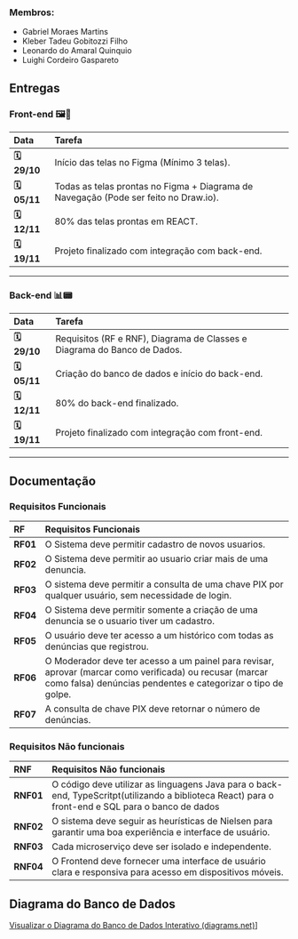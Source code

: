 
### Membros:
* Gabriel Moraes Martins
* Kleber Tadeu Gobitozzi Filho
* Leonardo do Amaral Quinquio
* Luighi Cordeiro Gaspareto


## Entregas

### Front-end 🖼️🎨

| Data | Tarefa |
| :--- | :--- |
| **🗓️ 29/10** | Início das telas no Figma (Mínimo 3 telas).|
| **🗓️ 05/11** | Todas as telas prontas no Figma + Diagrama de Navegação (Pode ser feito no Draw.io). |
| **🗓️ 12/11** | 80% das telas prontas em REACT. |
| **🗓️ 19/11** | Projeto finalizado com integração com back-end. |

---

### Back-end 📊📟

| Data | Tarefa |
| :--- | :--- |
| **🗓️ 29/10** | Requisitos (RF e RNF), Diagrama de Classes e Diagrama do Banco de Dados. |
| **🗓️ 05/11** | Criação do banco de dados e início do back-end. |
| **🗓️ 12/11** | 80% do back-end finalizado. |
| **🗓️ 19/11** | Projeto finalizado com integração com front-end. |

-----

## Documentação

### Requisitos Funcionais

| RF | Requisitos Funcionais |
|:--- | :--- |
| **RF01** |	O Sistema deve permitir cadastro de novos usuarios. |
| **RF02** |	O Sistema deve permitir ao usuario criar mais de uma denuncia. |
| **RF03** |	O sistema deve permitir a consulta de uma chave PIX por qualquer usuário, sem necessidade de login. |
| **RF04** |	O Sistema deve permitir somente a criação de uma denuncia se o usuario tiver um cadastro. |
| **RF05** |  O usuário deve ter acesso a um histórico com todas as denúncias que registrou. |
| **RF06** |  O Moderador deve ter acesso a um painel para revisar, aprovar (marcar como verificada) ou recusar (marcar como falsa) denúncias pendentes e categorizar o tipo de golpe.
| **RF07** |  A consulta de chave PIX deve retornar o número de denúncias.


### Requisitos Não funcionais

| RNF | Requisitos Não funcionais |
|:--- | :--- |
| **RNF01** | O código deve utilizar as linguagens Java para o back-end, TypeScritpt(utilizando a biblioteca React) para o front-end e SQL para o banco de dados |
| **RNF02** |O sistema deve seguir as heurísticas de Nielsen para garantir uma boa experiência e interface de usuário. |
| **RNF03** | Cada microserviço deve ser isolado e independente. |
| **RNF04** | O Frontend deve fornecer uma interface de usuário clara e responsiva para acesso em dispositivos móveis. |


## Diagrama do Banco de Dados

[Visualizar o Diagrama do Banco de Dados Interativo (diagrams.net)]([https://viewer.diagrams.net/?tags=%7B%7D&lightbox=1&highlight=0000ff&edit=_blank&layers=1&nav=1&title=Diagrama%20db%20Pix%20Shield.drawio&dark=auto#R%3Cmxfile%3E%3Cdiagram%20name%3D%22Page-1%22%20id%3D%22W171z0s9dX535PrIy8kR%22%3E7Zpbc5s6EIB%2FjWeaB5%2FBYEj86FvStM5l7OQk6UtGBRl0IpAjhC%2F99WcFwkDAjtvUdh6Y8YzZ1UrIux%2FSrnDD6PvLC45m3hVzMG3omrNsGIOGrutt6xS%2BpGaVaE47ZqJwOXESVStTTMgvrJSa0kbEwWHBUDBGBZkVlTYLAmyLgg5xzhZFsymjxbvOkItLiomNaFn7QBzhJdozU8v0XzFxvfTOLU21%2BCg1VorQQw5b5FTGsGH0OWMiufKXfUyl81K%2FJP3ON7SuJ8ZxIHbpcGoHiJnW%2FFvU6rnLpwmn3ztNNcoc0Uj94PswQpwwNWexSh0RLohPUQBSb8oCMVEtGsi2R6gzQisWyYmEAtkvqdTzGCe%2FwB5RaGqBApq5UHE2tILFRPZUY3Icgs1t%2Butab1RXaFkwHKFQpLNhlKJZSH7G85MdfcRdEvSYEMxXRguPCDyZIVvaLABdORHhp5Ms%2BzZ1FOYCL3Mq5esLzHws%2BApMVGszjbsCX7eUvMgw0lOMvBxCa%2FSRQtddj51FFy5UgH8j2Hop2MR5jpJ4f7m8voO22%2FHlVXf89Px9%2BHRSQgB%2BuYgjyNkL7jPKOOgDljBBKH2jQpS4AYgUT2U36ToCD1ZXqX3iOHLkXghhIIE7is0G7UwzVk6RKgbdpzR%2BfjzoiGGE3oyRQMROMnvwAbf1tX%2FMhglz7YPcymT4SHMu%2BiyA6SMShxUDNAsswelxJpBAP9dI%2FzYfW5%2Bu96FRkBg7MmLsCxGjhEgAI6eQNHSLiiQ%2BQQEN6zWSy1jitmaY%2BK0rXcRx7K7UAK5c9d3QjU5yRRPNeTJsYvDl3%2B64%2F7U7hjFgSQUWtesbCej1%2FWhUg3lwMHddvPYGZrsEJvYRoRmZWk3MpyKmc0Bi%2BHg%2BfXl8ibBvdDVLj5rN00lFaiMwxA8Aut7zMmJ086SmZWdaShTsCtBGWlr6AXEZWPaPO%2Bspuv%2BGvNkrJg8MORW4hDjwUAUrVrteXI68uLTMY%2B9HVgkXBxyT344G3bthDcqxQTk7NihnJVAGOIgCm6C6xP5gid3WzWKJXVE%2BGdZBS%2BxOVYntrAOu1WX2HlaFs53B2VxmV3Kyt0VBLx%2FF2PB84shha1qK9Uxd0BwbmooSeG%2FQ9G8e%2FMgbv9xNX%2BeGtjgzZ%2BNmxfFdnHKseakTjk9ASUXZe1hKynVMTcmno6Sq3D3wDlQ%2BUMu9DDi%2FGQ8vry%2BgHTIUmbZkbSeFg5KDnQfXkB4e0ooi%2B7CQtsrFE4Boe2iOKxGNW07q1e3Y4FQU3QcGRy%2BFHTsuTitqcKHHXBYgOsy04L0ocLCjfJfZjBibKY%2F9h4VYqcoaRYIV%2FYmXRDzmrp%2FkUBC6RBqk5XQsrFIhgN%2F7mBdyvaSYdYultN%2FG8jlkEbfxtpU%2FsRNQseNtYU93COm4rVHnmCJB5rgwjaqQqq63Evh8FV98UW6031CRzFT1ysDoco5WOTP1HG28j%2FH2PpqZH%2B59%2B475hstkBhmla598ANzyC9i%2BXNSeZ2RZQro%2BL%2FrYeVG7Klk3Ktapdbr29xeqyjQs2eHqo6I9HCAbO0Oz5ayoipH97WVmCRG4ZFxRUr%2F1%2FlS4VJ0S7QuXytfe5VOiIPIxz84VQ7WwSFxqVvb7ztvYysqu28%2F%2BlpbOMdPkNBfeJU3%2B83Q33WHfzXfTYvPv5bsbYgNi9q%2FfJHHM%2FjttDP8H%3C%2Fdiagram%3E%3C%2Fmxfile%3E](https://viewer.diagrams.net/?tags=%7B%7D&lightbox=1&highlight=0000ff&edit=_blank&layers=1&nav=1&title=Diagrama%20db%20Pix%20Shield.drawio&dark=auto#R%3Cmxfile%3E%3Cdiagram%20name%3D%22Page-1%22%20id%3D%22W171z0s9dX535PrIy8kR%22%3E7Zpbc5s6EIB%2FjWeaB5%2FBYEj86FvStM5l7OQk6UtGBRl0IpAjhC%2F99WcFwkDAjtvUdh6Y8YzZ1UrIux%2FSrnDD6PvLC45m3hVzMG3omrNsGIOGrutt6xS%2BpGaVaE47ZqJwOXESVStTTMgvrJSa0kbEwWHBUDBGBZkVlTYLAmyLgg5xzhZFsymjxbvOkItLiomNaFn7QBzhJdozU8v0XzFxvfTOLU21%2BCg1VorQQw5b5FTGsGH0OWMiufKXfUyl81K%2FJP3ON7SuJ8ZxIHbpcGoHiJnW%2FFvU6rnLpwmn3ztNNcoc0Uj94PswQpwwNWexSh0RLohPUQBSb8oCMVEtGsi2R6gzQisWyYmEAtkvqdTzGCe%2FwB5RaGqBApq5UHE2tILFRPZUY3Icgs1t%2Butab1RXaFkwHKFQpLNhlKJZSH7G85MdfcRdEvSYEMxXRguPCDyZIVvaLABdORHhp5Ms%2BzZ1FOYCL3Mq5esLzHws%2BApMVGszjbsCX7eUvMgw0lOMvBxCa%2FSRQtddj51FFy5UgH8j2Hop2MR5jpJ4f7m8voO22%2FHlVXf89Px9%2BHRSQgB%2BuYgjyNkL7jPKOOgDljBBKH2jQpS4AYgUT2U36ToCD1ZXqX3iOHLkXghhIIE7is0G7UwzVk6RKgbdpzR%2BfjzoiGGE3oyRQMROMnvwAbf1tX%2FMhglz7YPcymT4SHMu%2BiyA6SMShxUDNAsswelxJpBAP9dI%2FzYfW5%2Bu96FRkBg7MmLsCxGjhEgAI6eQNHSLiiQ%2BQQEN6zWSy1jitmaY%2BK0rXcRx7K7UAK5c9d3QjU5yRRPNeTJsYvDl3%2B64%2F7U7hjFgSQUWtesbCej1%2FWhUg3lwMHddvPYGZrsEJvYRoRmZWk3MpyKmc0Bi%2BHg%2BfXl8ibBvdDVLj5rN00lFaiMwxA8Cut7zMmJ086SmZWdaShTsCtBGWlr6AXEZWPaPO%2Bspuv%2BGvNkrJg8MORW4hDjwUAUrVrteXI68uLTMY%2B9HVgkXBxyT344G3bthDcqxQTk7NihnJVAGOIgCm6C6xP5gid3WzWKJXVE%2BGdZBS%2BxOVYntrAOu1WX2HlaFs53B2VxmV3Kyt0VBLx%2FF2PB84shha1qK9Uxd0BwbmooSeG%2FQ9G8e%2FMgbv9xNX%2BeGtjgzZ%2BNmxfFdnHKseakTjk9ASUXZe1hKynVMTcmno6Sq3D3wDlQ%2BUMu9DDi%2FGQ8vry%2BgHTIUmbZkbSeFg5KDnQfXkB4e0ooi%2B7CQtsrFE4Boe2iOKxGNW07q1e3Y4FQU3QcGRy%2BFHTsuTitqcKHHXBYgOsy04L0ocLCjfJfZjBibKY%2F9h4VYqcoaRYIV%2FYmXRDzmrp%2FkUBC6RBqk5XQsrFIhgN%2F7mBdyvaSYdYultN%2FG8jlkEbfxtpU%2FsRNQseNtYU93COm4rVHnmCJB5rgwjaqQqq63Evh8FV98UW6031CRzFT1ysDoco5WOTP1HG28j%2FH2PpqZH%2B59%2B475hstkBhmla598ANzyC9i%2BXNSeZ2RZQro%2BL%2FrYeVG7Klk3Ktapdbr29xeqyjQs2eHqo6I9HCAbO0Oz5ayoipH97WVmCRG4ZFxRUr%2F1%2FlS4VJ0S7QuXytfe5VOiIPIxz84VQ7WwSFxqVvb7ztvYysqu28%2F%2BlpbOMdPkNBfeJU3%2B83Q33WHfzXfTYvPv5bsbYgNi9q%2FfJHHM%2FjttDP8H%3C%2Fdiagram%3E%3C%2Fmxfile%3E))]

